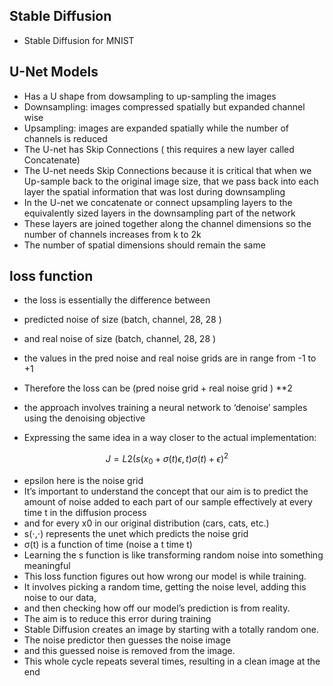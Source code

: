 ## Stable Diffusion

* Stable Diffusion for MNIST

## U-Net Models

* Has a U shape from dowsampling to up-sampling the images
* Downsampling: images compressed spatially but expanded channel wise
* Upsampling: images are expanded spatially while the number of channels is reduced
* The U-net has Skip Connections ( this requires a new layer called Concatenate)
* The U-net needs Skip Connections because it is critical that when we Up-sample back to the original image size, that we pass back into each layer the spatial information that was lost during downsampling
* In the U-net we concatenate or connect upsampling layers to the equivalently sized layers in the downsampling part of the network
* These layers are joined together along the channel dimensions so the number of channels increases from k to 2k
* The number of spatial dimensions should remain the same

## loss function

* the loss is essentially the difference between
* predicted noise of size (batch, channel, 28, 28 )
* and real noise of size (batch, channel, 28, 28 )
* the values in the pred noise and real noise grids are in range from -1 to +1
* Therefore the loss can be (pred noise grid  + real noise grid ) **2
  
* the approach involves training a neural network to ‘denoise’ samples using the denoising objective


* Expressing the same idea in a way closer to the actual implementation:

$$
  J =   L2(  s( x_{ 0 }  + \sigma(t) \epsilon, t )  \sigma(t) + \epsilon )^2
$$

* epsilon here is the noise grid
* It’s important to understand the concept that our aim is to predict the amount of noise added to each part of our sample effectively at every time t in the diffusion process
*  and for every x0​ in our original distribution (cars, cats, etc.)
* s(⋅,⋅) represents the unet which predicts the noise grid
* σ(t) is a function of time (noise a t time t)
* Learning the s function is like transforming random noise into something meaningful
* This loss function figures out how wrong our model is while training.
* It involves picking a random time, getting the noise level, adding this noise to our data,
* and then checking how off our model’s prediction is from reality.
* The aim is to reduce this error during training
* Stable Diffusion creates an image by starting with a totally random one.
* The noise predictor then guesses the noise  image 
* and this guessed noise is removed from the image.
* This whole cycle repeats several times, resulting in a clean image at the end
  
